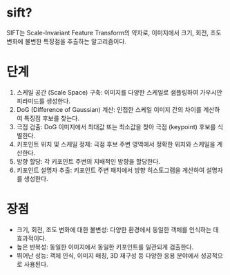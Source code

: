# sift?
SIFT는 Scale-Invariant Feature Transform의 약자로, 이미지에서 크기, 회전, 조도 변화에 불변한 특징점을 추출하는 알고리즘이다.

# 단계
1. 스케일 공간 (Scale Space) 구축: 이미지를 다양한 스케일로 샘플링하여 가우시안 피라미드를 생성한다.
2. DoG (Difference of Gaussian) 계산: 인접한 스케일 이미지 간의 차이를 계산하여 특징점 후보를 찾는다.
3. 극점 검출: DoG 이미지에서 최대값 또는 최소값을 찾아 극점 (keypoint) 후보를 식별한다.
4. 키포인트 위치 및 스케일 정제: 극점 후보 주변 영역에서 정확한 위치와 스케일을 계산한다.
5. 방향 할당: 각 키포인트 주변의 지배적인 방향을 할당한다.
6. 키포인트 설명자 추출: 키포인트 주변 패치에서 방향 히스토그램을 계산하여 설명자를 생성한다.

# 장점
- 크기, 회전, 조도 변화에 대한 불변성: 다양한 환경에서 동일한 객체를 인식하는 데 효과적이다.
- 높은 반복성: 동일한 이미지에서 동일한 키포인트를 일관되게 검출한다.
- 뛰어난 성능: 객체 인식, 이미지 매칭, 3D 재구성 등 다양한 응용 분야에서 성공적으로 사용된다.
